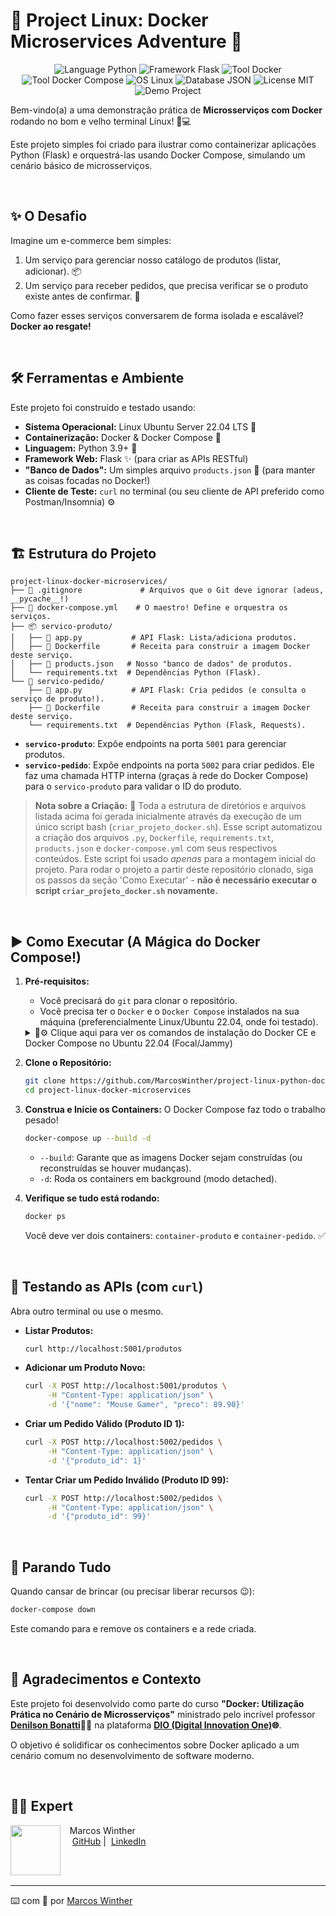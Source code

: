 # 🚀 Project Linux: Docker Microservices Adventure 🐳

<!-- Badges -->
<p align="center">
  <img src="https://img.shields.io/badge/Language-Python-blue?logo=python&logoColor=yellow" alt="Language Python">
  <img src="https://img.shields.io/badge/Framework-Flask-lightgrey?logo=flask" alt="Framework Flask">
  <img src="https://img.shields.io/badge/Tool-Docker-blue?logo=docker" alt="Tool Docker">
  <img src="https://img.shields.io/badge/Tool-Docker%20Compose-orange?logo=docker" alt="Tool Docker Compose">
  <img src="https://img.shields.io/badge/OS-Linux-yellow?logo=linux" alt="OS Linux">
  <img src="https://img.shields.io/badge/Database-JSON-lightgrey" alt="Database JSON">
  <img src="https://img.shields.io/badge/License-MIT-green.svg" alt="License MIT"> <!-- Ou outra licença se preferir -->
  <img src="https://img.shields.io/badge/Type-Demo%20Project-informational" alt="Demo Project">
</p>

Bem-vindo(a) a uma demonstração prática de **Microsserviços com Docker** rodando no bom e velho terminal Linux! 🐧💻

Este projeto simples foi criado para ilustrar como containerizar aplicações Python (Flask) e orquestrá-las usando Docker Compose, simulando um cenário básico de microsserviços.

<br>

## ✨ O Desafio

Imagine um e-commerce bem simples:
1.  Um serviço para gerenciar nosso catálogo de produtos (listar, adicionar). 📦
2.  Um serviço para receber pedidos, que precisa verificar se o produto existe antes de confirmar. 🛒

Como fazer esses serviços conversarem de forma isolada e escalável? **Docker ao resgate!**

<br>


## 🛠️ Ferramentas e Ambiente

Este projeto foi construído e testado usando:

*   **Sistema Operacional:** Linux Ubuntu Server 22.04 LTS 🐧
*   **Containerização:** Docker & Docker Compose 🐳
*   **Linguagem:** Python 3.9+ 🐍
*   **Framework Web:** Flask ✨ (para criar as APIs RESTful)
*   **"Banco de Dados":** Um simples arquivo `products.json` 📄 (para manter as coisas focadas no Docker!)
*   **Cliente de Teste:** `curl` no terminal (ou seu cliente de API preferido como Postman/Insomnia) ⚙️

<br>


## 🏗️ Estrutura do Projeto

```
project-linux-docker-microservices/
├── 📄 .gitignore             # Arquivos que o Git deve ignorar (adeus, __pycache__!)
├── 🐳 docker-compose.yml    # O maestro! Define e orquestra os serviços.
├── 📦 servico-produto/
│   ├── 🐍 app.py           # API Flask: Lista/adiciona produtos.
│   ├── 🐳 Dockerfile       # Receita para construir a imagem Docker deste serviço.
│   ├── 📄 products.json   # Nosso "banco de dados" de produtos.
│   └── requirements.txt  # Dependências Python (Flask).
└── 🛒 servico-pedido/
    ├── 🐍 app.py           # API Flask: Cria pedidos (e consulta o serviço de produto!).
    ├── 🐳 Dockerfile       # Receita para construir a imagem Docker deste serviço.
    └── requirements.txt  # Dependências Python (Flask, Requests).
```

*   **`servico-produto`**: Expõe endpoints na porta `5001` para gerenciar produtos.
*   **`servico-pedido`**: Expõe endpoints na porta `5002` para criar pedidos. Ele faz uma chamada HTTP interna (graças à rede do Docker Compose) para o `servico-produto` para validar o ID do produto.

> **Nota sobre a Criação:** 📝 Toda a estrutura de diretórios e arquivos listada acima foi gerada inicialmente através da execução de um único script bash (`criar_projeto_docker.sh`). Esse script automatizou a criação dos arquivos `.py`, `Dockerfile`, `requirements.txt`, `products.json` e `docker-compose.yml` com seus respectivos conteúdos. Este script foi usado *apenas* para a montagem inicial do projeto. Para rodar o projeto a partir deste repositório clonado, siga os passos da seção 'Como Executar' - **não é necessário executar o script `criar_projeto_docker.sh` novamente.**

<br>


## ▶️ Como Executar (A Mágica do Docker Compose!)

1.  **Pré-requisitos:**
    *   Você precisará do `git` para clonar o repositório.
    *   Você precisa ter o `Docker` e o `Docker Compose` instalados na sua máquina (preferencialmente Linux/Ubuntu 22.04, onde foi testado).

    <details>
    <summary>🐧⚙️ Clique aqui para ver os comandos de instalação do Docker CE e Docker Compose no Ubuntu 22.04 (Focal/Jammy)</summary>

    Estes foram os passos seguidos para instalar o Docker Engine (CE - Community Edition) no Ubuntu 22.04. Para outras distribuições, consulte a [documentação oficial do Docker](https://docs.docker.com/engine/install/).

    ```bash
    # 1. Atualizar lista de pacotes
    sudo apt update

    # 2. Instalar pacotes necessários para adicionar repositórios HTTPS
    sudo apt install apt-transport-https ca-certificates curl software-properties-common -y

    # 3. Criar diretório para chaves GPG (se não existir)
    sudo mkdir -p /etc/apt/keyrings

    # 4. Baixar a chave GPG oficial do Docker e salvar
    curl -fsSL https://download.docker.com/linux/ubuntu/gpg | sudo tee /etc/apt/keyrings/docker.gpg > /dev/null

    # 5. Adicionar o repositório oficial do Docker ao APT sources
    # (Nota: O comando detecta a arquitetura e a versão do Ubuntu automaticamente)
    echo \
      "deb [arch=$(dpkg --print-architecture) signed-by=/etc/apt/keyrings/docker.gpg] https://download.docker.com/linux/ubuntu \
      $(lsb_release -cs) stable" | sudo tee /etc/apt/sources.list.d/docker.list > /dev/null

    # (Alternativa manual para Focal/Jammy se o comando acima falhar)
    # sudo add-apt-repository "deb [arch=amd64] https://download.docker.com/linux/ubuntu $(lsb_release -cs) stable"

    # 6. Atualizar lista de pacotes novamente após adicionar o repo Docker
    sudo apt update

    # 7. (Opcional) Verificar se o repo Docker foi adicionado corretamente
    # apt-cache policy docker-ce

    # 8. Instalar o Docker Engine (CE) e o plugin do Compose V2
    sudo apt install docker-ce docker-ce-cli containerd.io docker-buildx-plugin docker-compose-plugin -y
    
    # Ou, se preferir instalar o docker-compose standalone (versão V1, mais antiga mas comum):
    # sudo apt install docker-compose -y

    # 9. Verificar se o Docker está rodando
    sudo systemctl status docker

    # 10. (Opcional, mas recomendado) Adicionar seu usuário ao grupo docker para rodar comandos sem 'sudo'
    # É necessário fazer logout e login novamente para a mudança ter efeito!
    sudo usermod -aG docker ${USER}
    echo "Lembre-se de fazer logout e login para usar docker sem sudo!"
    ```

    </details>

2.  **Clone o Repositório:**
    ```bash
    git clone https://github.com/MarcosWinther/project-linux-python-docker-microservices-example
    cd project-linux-docker-microservices 
    ```
3.  **Construa e Inicie os Containers:** O Docker Compose faz todo o trabalho pesado!
    ```bash
    docker-compose up --build -d
    ```
    *   `--build`: Garante que as imagens Docker sejam construídas (ou reconstruídas se houver mudanças).
    *   `-d`: Roda os containers em background (modo detached).

4.  **Verifique se tudo está rodando:**
    ```bash
    docker ps
    ```
    Você deve ver dois containers: `container-produto` e `container-pedido`. ✅

<br>


## 🧪 Testando as APIs (com `curl`)

Abra outro terminal ou use o mesmo.

*   **Listar Produtos:**
    ```bash
    curl http://localhost:5001/produtos
    ```

*   **Adicionar um Produto Novo:**
    ```bash
    curl -X POST http://localhost:5001/produtos \
         -H "Content-Type: application/json" \
         -d '{"nome": "Mouse Gamer", "preco": 89.90}'
    ```

*   **Criar um Pedido Válido (Produto ID 1):**
    ```bash
    curl -X POST http://localhost:5002/pedidos \
         -H "Content-Type: application/json" \
         -d '{"produto_id": 1}'
    ```

*   **Tentar Criar um Pedido Inválido (Produto ID 99):**
    ```bash
    curl -X POST http://localhost:5002/pedidos \
         -H "Content-Type: application/json" \
         -d '{"produto_id": 99}'
    ```

<br>


## 🧹 Parando Tudo

Quando cansar de brincar (ou precisar liberar recursos 😉):

```bash
docker-compose down
```
Este comando para e remove os containers e a rede criada.

<br>


## 🙏 Agradecimentos e Contexto

Este projeto foi desenvolvido como parte do curso **"Docker: Utilização Prática no Cenário de Microsserviços"** ministrado pelo incrível professor **[Denilson Bonatti](https://www.linkedin.com/in/denilsonbonatti/)👨‍🏫** na plataforma **[DIO (Digital Innovation One)](https://dio.me/)🌐**.

O objetivo é solidificar os conhecimentos sobre Docker aplicado a um cenário comum no desenvolvimento de software moderno.

<br>


## 👨‍💻 Expert

<p>
    <img 
      align=left 
      margin=10 
      width=80 
      src="https://avatars.githubusercontent.com/u/44624583?v=4"
    />
    <p>&nbsp&nbsp&nbspMarcos Winther<br>
    &nbsp&nbsp&nbsp
    <a href="https://github.com/MarcosWinther">
    GitHub</a>&nbsp;|&nbsp;
    <a href="https://www.linkedin.com/in/marcoswinthersilva/">LinkedIn</a>
    </p>
</p>
<br/><br/>

---

⌨️ com 💜 por [Marcos Winther](https://github.com/MarcosWinther)
